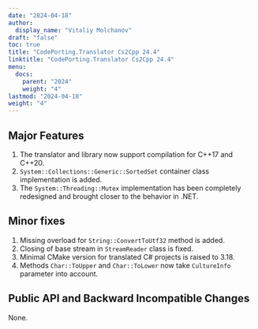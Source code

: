 ```yaml
---
date: "2024-04-18"
author:
  display_name: "Vitaliy Molchanov"
draft: "false"
toc: true
title: "CodePorting.Translator Cs2Cpp 24.4"
linktitle: "CodePorting.Translator Cs2Cpp 24.4"
menu:
  docs:
    parent: "2024"
    weight: "4"
lastmod: "2024-04-18"
weight: "4"
---
```


## Major Features ##

1. The translator and library now support compilation for C++17 and C++20.
1. `System::Collections::Generic::SortedSet` container class implementation is added.
1. The `System::Threading::Mutex` implementation has been completely redesigned and brought closer to the behavior in .NET.

## Minor fixes ##

1. Missing overload for `String::ConvertToUtf32` method is added.
1. Closing of base stream in `StreamReader` class is fixed.
1. Minimal CMake version for translated C# projects is raised to 3.18.
1. Methods `Char::ToUpper` and `Char::ToLower` now take `CultureInfo` parameter into account.

## Public API and Backward Incompatible Changes ##

None.
